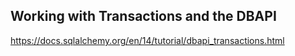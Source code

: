 ## Working with Transactions and the DBAPI

https://docs.sqlalchemy.org/en/14/tutorial/dbapi_transactions.html